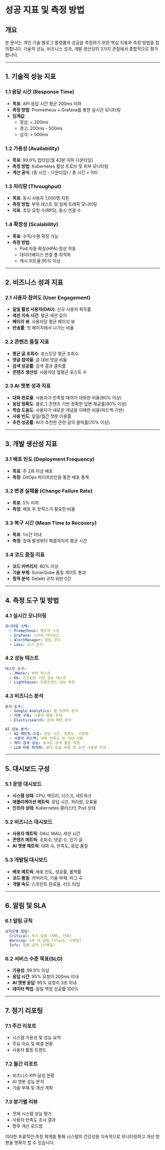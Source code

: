 # 성공 지표 및 측정 방법

## 개요
본 문서는 개인 기술 블로그 플랫폼의 성공을 측정하기 위한 핵심 지표와 측정 방법을 정의합니다. 기술적 성능, 비즈니스 성과, 개발 생산성의 3가지 관점에서 종합적으로 평가합니다.

---

## 1. 기술적 성능 지표

### 1.1 응답 시간 (Response Time)
- **목표**: API 응답 시간 평균 200ms 이하
- **측정 방법**: Prometheus + Grafana를 통한 실시간 모니터링
- **임계값**: 
  - 정상: < 200ms
  - 경고: 200ms - 500ms  
  - 심각: > 500ms

### 1.2 가용성 (Availability)
- **목표**: 99.9% 업타임(월 43분 이하 다운타임)
- **측정 방법**: Kubernetes 활성 프로브 및 외부 모니터링
- **계산 공식**: (총 시간 - 다운타임) / 총 시간 × 100

### 1.3 처리량 (Throughput)
- **목표**: 동시 사용자 1,000명 지원
- **측정 방법**: 부하 테스트 및 실제 트래픽 모니터링
- **지표**: 초당 요청 수(RPS), 동시 연결 수

### 1.4 확장성 (Scalability)
- **목표**: 수직/수평 확장 가능
- **측정 방법**: 
  - Pod 자동 확장(HPA) 정상 작동
  - 데이터베이스 연결 풀 최적화
  - 캐시 히트율 95% 이상

---

## 2. 비즈니스 성과 지표

### 2.1 사용자 참여도 (User Engagement)
- **일일 활성 사용자(DAU)**: 신규 사용자 획득률
- **세션 지속 시간**: 평균 세션 길이
- **페이지 뷰**: 사용자당 평균 페이지 뷰
- **반송률**: 첫 페이지에서 나가는 비율

### 2.2 콘텐츠 품질 지표
- **평균 글 조회수**: 포스트당 평균 조회수
- **댓글 참여율**: 글 대비 댓글 비율
- **검색 성공률**: 검색 결과 클릭률
- **콘텐츠 생산성**: 사용자당 월평균 포스트 수

### 2.3 AI 챗봇 성과 지표
- **대화 완료율**: 사용자가 만족할 때까지 대화한 비율(80% 이상)
- **응답 정확도**: 블로그 콘텐츠 기반 정확한 답변 제공률(90% 이상)
- **학습 도움도**: 사용자가 새로운 개념을 이해한 비율(피드백 기반)
- **사용 빈도**: 일일/월간 챗봇 이용률
- **추천 성공률**: AI가 추천한 관련 글의 클릭률(70% 이상)

---

## 3. 개발 생산성 지표

### 3.1 배포 빈도 (Deployment Frequency)
- **목표**: 주 2회 이상 배포
- **측정**: GitOps 파이프라인을 통한 배포 통계

### 3.2 변경 실패율 (Change Failure Rate)
- **목표**: 5% 이하
- **측정**: 배포 후 핫픽스가 필요한 비율

### 3.3 복구 시간 (Mean Time to Recovery)
- **목표**: 1시간 이내
- **측정**: 장애 발생부터 해결까지의 평균 시간

### 3.4 코드 품질 지표
- **코드 커버리지**: 80% 이상
- **기술 부채**: SonarQube 품질 게이트 통과
- **정적 분석**: Detekt 규칙 위반 0건

---

## 4. 측정 도구 및 방법

### 4.1 실시간 모니터링
```yaml
모니터링 스택:
  - Prometheus: 메트릭 수집
  - Grafana: 시각화 대시보드
  - AlertManager: 알림 관리
  - Loki: 로그 분석
```

### 4.2 성능 테스트
```yaml
테스트 도구:
  - JMeter: 부하 테스트
  - K6: 스크립트 기반 성능 테스트
  - Lighthouse: 프론트엔드 성능 측정
```

### 4.3 비즈니스 분석
```yaml
분석 도구:
  - Google Analytics: 웹 트래픽 분석
  - 자체 구축: 사용자 행동 추적
  - Elasticsearch: 검색 패턴 분석

AI 성능 분석:
  - AI 메트릭 수집: 응답 시간, 정확도, 사용량
  - 사용자 피드백: 대화 만족도 및 개선 사항
  - 벡터 검색 성능: 유사도 검색 품질 측정
  - LLM 비용 최적화: API 호출 비용 및 토큰 사용량 추적
```

---

## 5. 대시보드 구성

### 5.1 운영 대시보드
- **시스템 상태**: CPU, 메모리, 디스크, 네트워크
- **애플리케이션 메트릭**: 응답 시간, 처리량, 오류율
- **인프라 상태**: Kubernetes 클러스터, Pod 상태

### 5.2 비즈니스 대시보드
- **사용자 메트릭**: DAU, MAU, 세션 시간
- **콘텐츠 메트릭**: 조회수, 댓글 수, 인기 글
- **AI 챗봇 메트릭**: 대화 수, 만족도, 응답 품질

### 5.3 개발팀 대시보드
- **배포 메트릭**: 배포 빈도, 성공률, 롤백률
- **코드 품질**: 커버리지, 기술 부채, 버그 수
- **개발 속도**: 스프린트 완료율, 리드 타임

---

## 6. 알림 및 SLA

### 6.1 알림 규칙
```yaml
심각도별 알림:
  Critical: 즉시 알림 (SMS, 전화)
  Warning: 5분 내 알림 (Slack, 이메일)
  Info: 일별 요약 (이메일)
```

### 6.2 서비스 수준 목표(SLO)
- **가용성**: 99.9% 이상
- **응답 시간**: 95% 요청이 200ms 이내
- **AI 챗봇 응답**: 95% 요청이 3초 이내
- **데이터 백업**: 일일 백업 성공률 100%

---

## 7. 정기 리포팅

### 7.1 주간 리포트
- 시스템 가용성 및 성능 요약
- 주요 이슈 및 해결 현황
- 사용자 활동 트렌드

### 7.2 월간 리포트
- 비즈니스 KPI 달성 현황
- AI 챗봇 성능 분석
- 기술 부채 및 개선 계획

### 7.3 분기별 리뷰
- 전체 시스템 성능 평가
- 사용자 만족도 조사 결과
- 향후 개선 로드맵

이러한 포괄적인 측정 체계를 통해 시스템의 건강성을 지속적으로 모니터링하고 개선 방향을 명확히 할 수 있습니다.